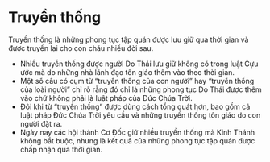 # Truyền thống

Truyền thống là những phong tục tập quán được lưu giữ qua thời gian và được truyền lại cho con cháu nhiều đời sau.
- Nhiều truyền thống được người Do Thái lưu giữ không có trong luật Cựu ước mà do những nhà lãnh đạo tôn giáo thêm vào theo thời gian. 
- Một số câu có cụm từ “truyền thống của con người” hay “truyền thống của loài người” chỉ rõ rằng đó chỉ là những phong tục Do Thái được thêm vào chứ không phải là luật pháp của Đức Chúa Trời.
- Đôi khi từ “truyền thống” được dùng cách tổng quát hơn, bao gồm cả luật pháp Đức Chúa Trời yêu cầu và những truyền thống tôn giáo do con người đặt ra. 
- Ngày nay các hội thánh Cơ Đốc giữ nhiều truyền thống mà Kinh Thánh không bắt buộc, nhưng là kết quả của những phong tục tập quán được chấp nhận qua thời gian.

